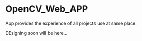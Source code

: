 # OpenCV_Web_APP
App provides the experience of all projects use at same place.

DEsigning soon will be here...
